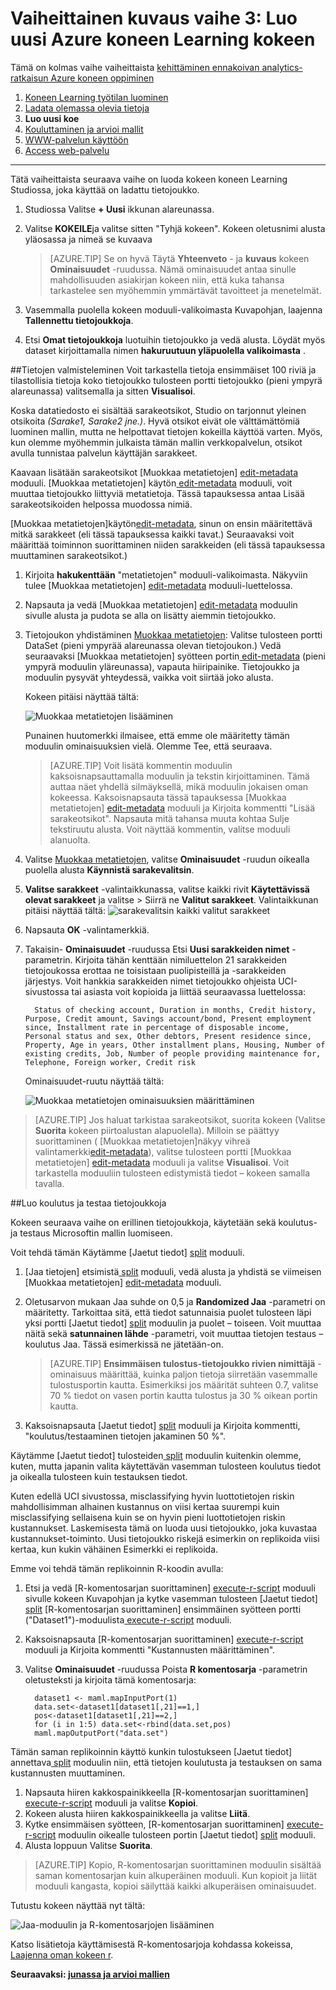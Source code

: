 <properties
    pageTitle="Vaihe 3: Luo uuden tietokoneen Learning kokeen | Microsoft Azure"
    description="Vaihe 3 / kehittäminen vaiheittainen ennakoivan ratkaisu: Luo uusi koulutus kokeen Azure koneen Learning Studiossa."
    services="machine-learning"
    documentationCenter=""
    authors="garyericson"
    manager="jhubbard"
    editor="cgronlun"/>

<tags
    ms.service="machine-learning"
    ms.workload="data-services"
    ms.tgt_pltfrm="na"
    ms.devlang="na"
    ms.topic="article"
    ms.date="10/05/2016" 
    ms.author="garye"/>


# <a name="walkthrough-step-3-create-a-new-azure-machine-learning-experiment"></a>Vaiheittainen kuvaus vaihe 3: Luo uusi Azure koneen Learning kokeen

Tämä on kolmas vaihe vaiheittaista [kehittäminen ennakoivan analytics-ratkaisun Azure koneen oppiminen](machine-learning-walkthrough-develop-predictive-solution.md)


1.  [Koneen Learning työtilan luominen](machine-learning-walkthrough-1-create-ml-workspace.md)
2.  [Ladata olemassa olevia tietoja](machine-learning-walkthrough-2-upload-data.md)
3.  **Luo uusi koe**
4.  [Kouluttaminen ja arvioi mallit](machine-learning-walkthrough-4-train-and-evaluate-models.md)
5.  [WWW-palvelun käyttöön](machine-learning-walkthrough-5-publish-web-service.md)
6.  [Access web-palvelu](machine-learning-walkthrough-6-access-web-service.md)

----------

Tätä vaiheittaista seuraava vaihe on luoda kokeen koneen Learning Studiossa, joka käyttää on ladattu tietojoukko.  

1.  Studiossa Valitse **+ Uusi** ikkunan alareunassa.
2.  Valitse **KOKEILE**ja valitse sitten "Tyhjä kokeen". Kokeen oletusnimi alusta yläosassa ja nimeä se kuvaava

    > [AZURE.TIP] Se on hyvä Täytä **Yhteenveto** - ja **kuvaus** kokeen **Ominaisuudet** -ruudussa. Nämä ominaisuudet antaa sinulle mahdollisuuden asiakirjan kokeen niin, että kuka tahansa tarkastelee sen myöhemmin ymmärtävät tavoitteet ja menetelmät.

3.  Vasemmalla puolella kokeen moduuli-valikoimasta Kuvapohjan, laajenna **Tallennettu tietojoukkoja**.
4.  Etsi **Omat tietojoukkoja** luotuihin tietojoukko ja vedä alusta. Löydät myös dataset kirjoittamalla nimen **hakuruutuun yläpuolella valikoimasta** .  

##<a name="prepare-the-data"></a>Tietojen valmisteleminen
Voit tarkastella tietoja ensimmäiset 100 riviä ja tilastollisia tietoja koko tietojoukko tulosteen portti tietojoukko (pieni ympyrä alareunassa) valitsemalla ja sitten **Visualisoi**.  

Koska datatiedosto ei sisältää sarakeotsikot, Studio on tarjonnut yleinen otsikoita *(Sarake1, Sarake2 jne.)*. Hyvä otsikot eivät ole välttämättömiä luominen mallin, mutta ne helpottavat tietojen kokeilla käyttöä varten. Myös, kun olemme myöhemmin julkaista tämän mallin verkkopalvelun, otsikot avulla tunnistaa palvelun käyttäjän sarakkeet.  

Kaavaan lisätään sarakeotsikot [Muokkaa metatietojen] [ edit-metadata] moduuli.
[Muokkaa metatietojen] käytön[ edit-metadata] moduuli, voit muuttaa tietojoukko liittyviä metatietoja. Tässä tapauksessa antaa Lisää sarakeotsikoiden helpossa muodossa nimiä. 

[Muokkaa metatietojen]käytön[edit-metadata], sinun on ensin määritettävä mitkä sarakkeet (eli tässä tapauksessa kaikki tavat.) Seuraavaksi voit määrittää toiminnon suorittaminen niiden sarakkeiden (eli tässä tapauksessa muuttaminen sarakeotsikot.)

1.  Kirjoita **hakukenttään** "metatietojen" moduuli-valikoimasta. Näkyviin tulee [Muokkaa metatietojen] [ edit-metadata] moduuli-luettelossa.
2.  Napsauta ja vedä [Muokkaa metatietojen] [ edit-metadata] moduulin sivulle alusta ja pudota se alla on lisätty aiemmin tietojoukko.
3.  Tietojoukon yhdistäminen [Muokkaa metatietojen][edit-metadata]: Valitse tulosteen portti DataSet (pieni ympyrää alareunassa olevan tietojoukon.) Vedä seuraavaksi [Muokkaa metatietojen] syötteen portin[ edit-metadata] (pieni ympyrä moduulin yläreunassa), vapauta hiiripainike. Tietojoukko ja moduulin pysyvät yhteydessä, vaikka voit siirtää joko alusta.

    Kokeen pitäisi näyttää tältä:  

    ![Muokkaa metatietojen lisääminen][2]
    
    Punainen huutomerkki ilmaisee, että emme ole määritetty tämän moduulin ominaisuuksien vielä. Olemme Tee, että seuraava.
    
    > [AZURE.TIP] Voit lisätä kommentin moduulin kaksoisnapsauttamalla moduulin ja tekstin kirjoittaminen. Tämä auttaa näet yhdellä silmäyksellä, mikä moduulin jokaisen oman kokeessa. Kaksoisnapsauta tässä tapauksessa [Muokkaa metatietojen] [ edit-metadata] moduuli ja Kirjoita kommentti "Lisää sarakeotsikot". Napsauta mitä tahansa muuta kohtaa Sulje tekstiruutu alusta. Voit näyttää kommentin, valitse moduuli alanuolta.

4.  Valitse [Muokkaa metatietojen][edit-metadata], valitse **Ominaisuudet** -ruudun oikealla puolella alusta **Käynnistä sarakevalitsin**.
5.  **Valitse sarakkeet** -valintaikkunassa, valitse kaikki rivit **Käytettävissä olevat sarakkeet** ja valitse > Siirrä ne **Valitut sarakkeet**.
Valintaikkunan pitäisi näyttää tältä: ![sarakevalitsin kaikki valitut sarakkeet][4]
7.  Napsauta **OK** -valintamerkkiä.
8.  Takaisin- **Ominaisuudet** -ruudussa Etsi **Uusi sarakkeiden nimet** -parametrin. Kirjoita tähän kenttään nimiluettelon 21 sarakkeiden tietojoukossa erottaa ne toisistaan puolipisteillä ja -sarakkeiden järjestys. Voit hankkia sarakkeiden nimet tietojoukko ohjeista UCI-sivustossa tai asiasta voit kopioida ja liittää seuraavassa luettelossa:  

          Status of checking account, Duration in months, Credit history, Purpose, Credit amount, Savings account/bond, Present employment since, Installment rate in percentage of disposable income, Personal status and sex, Other debtors, Present residence since, Property, Age in years, Other installment plans, Housing, Number of existing credits, Job, Number of people providing maintenance for, Telephone, Foreign worker, Credit risk  

    Ominaisuudet-ruutu näyttää tältä:

    ![Muokkaa metatietojen ominaisuuksien määrittäminen][1]

> [AZURE.TIP] Jos haluat tarkistaa sarakeotsikot, suorita kokeen (Valitse **Suorita** kokeen piirtoalustan alapuolella). Milloin se päättyy suorittaminen ( [Muokkaa metatietojen]näkyy vihreä valintamerkki[edit-metadata]), valitse tulosteen portti [Muokkaa metatietojen] [ edit-metadata] moduuli ja valitse **Visualisoi**. Voit tarkastella moduuliin tulosteen edistymistä tiedot – kokeen samalla tavalla.

##<a name="create-training-and-test-datasets"></a>Luo koulutus ja testaa tietojoukkoja

Kokeen seuraava vaihe on erillinen tietojoukkoja, käytetään sekä koulutus- ja testaus Microsoftin mallin luomiseen.

Voit tehdä tämän Käytämme [Jaetut tiedot] [ split] moduuli.  

1.  [Jaa tietojen] etsimistä[ split] moduuli, vedä alusta ja yhdistä se viimeisen [Muokkaa metatietojen] [ edit-metadata] moduuli.
2.  Oletusarvon mukaan Jaa suhde on 0,5 ja **Randomized Jaa** -parametri on määritetty. Tarkoittaa sitä, että tiedot satunnaisia puolet tulosteen läpi yksi portti [Jaetut tiedot] [ split] moduulin ja puolet – toiseen. Voit muuttaa näitä sekä **satunnainen lähde** -parametri, voit muuttaa tietojen testaus – koulutus Jaa. Tässä esimerkissä ne jätetään-on.
    
    > [AZURE.TIP] **Ensimmäisen tulostus-tietojoukko rivien nimittäjä** -ominaisuus määrittää, kuinka paljon tietoja siirretään vasemmalle tulostusportin kautta. Esimerkiksi jos määrität suhteen 0.7, valitse 70 % tiedot on vasen portin kautta tulostus ja 30 % oikean portin kautta.  
    
3. Kaksoisnapsauta [Jaetut tiedot] [ split] moduuli ja Kirjoita kommentti, "koulutus/testaaminen tietojen jakaminen 50 %". 

Käytämme [Jaetut tiedot] tulosteiden[ split] moduulin kuitenkin olemme, kuten, mutta japanin valita käytettävän vasemman tulosteen koulutus tiedot ja oikealla tulosteen kuin testauksen tiedot.  

Kuten edellä UCI sivustossa, misclassifying hyvin luottotietojen riskin mahdollisimman alhainen kustannus on viisi kertaa suurempi kuin misclassifying sellaisena kuin se on hyvin pieni luottotietojen riskin kustannukset. Laskemisesta tämä on luoda uusi tietojoukko, joka kuvastaa kustannukset-toiminto. Uusi tietojoukko riskejä esimerkin on replikoida viisi kertaa, kun kukin vähäinen Esimerkki ei replikoida.   

Emme voi tehdä tämän replikoinnin R-koodin avulla:  

1.  Etsi ja vedä [R-komentosarjan suorittaminen] [ execute-r-script] moduuli sivulle kokeen Kuvapohjan ja kytke vasemman tulosteen [Jaetut tiedot] [ split] [R-komentosarjan suorittaminen] ensimmäinen syötteen portti ("Dataset1")-moduulista[ execute-r-script] moduuli.
2. Kaksoisnapsauta [R-komentosarjan suorittaminen] [ execute-r-script] moduuli ja Kirjoita kommentti "Kustannusten määrittäminen".
2.  Valitse **Ominaisuudet** -ruudussa Poista **R komentosarja** -parametrin oletusteksti ja kirjoita tämä komentosarja:

          dataset1 <- maml.mapInputPort(1)
          data.set<-dataset1[dataset1[,21]==1,]
          pos<-dataset1[dataset1[,21]==2,]
          for (i in 1:5) data.set<-rbind(data.set,pos)
          maml.mapOutputPort("data.set")


Tämän saman replikoinnin käyttö kunkin tulostukseen [Jaetut tiedot] annettava[ split] moduulin niin, että tietojen koulutusta ja testauksen on sama kustannusten muuttaminen.

1.  Napsauta hiiren kakkospainikkeella [R-komentosarjan suorittaminen] [ execute-r-script] moduuli ja valitse **Kopioi**.
2.  Kokeen alusta hiiren kakkospainikkeella ja valitse **Liitä**.
3.  Kytke ensimmäisen syötteen, [R-komentosarjan suorittaminen] [ execute-r-script] moduulin oikealle tulosteen portin [Jaetut tiedot] [ split] moduuli. 
4.  Alusta loppuun Valitse **Suorita**. 

> [AZURE.TIP] Kopio, R-komentosarjan suorittaminen moduulin sisältää saman komentosarjan kuin alkuperäinen moduuli. Kun kopioit ja liität moduuli kangasta, kopioi säilyttää kaikki alkuperäisen ominaisuudet.  

Tutustu kokeen näyttää nyt tältä:

![Jaa-moduulin ja R-komentosarjojen lisääminen][3]

Katso lisätietoja käyttämisestä R-komentosarjoja kohdassa kokeissa, [Laajenna oman kokeen r](machine-learning-extend-your-experiment-with-r.md).

**Seuraavaksi: [junassa ja arvioi mallien](machine-learning-walkthrough-4-train-and-evaluate-models.md)**


[1]: ./media/machine-learning-walkthrough-3-create-new-experiment/create1.png
[2]: ./media/machine-learning-walkthrough-3-create-new-experiment/create2.png
[3]: ./media/machine-learning-walkthrough-3-create-new-experiment/create3.png
[4]: ./media/machine-learning-walkthrough-3-create-new-experiment/columnselector.png


<!-- Module References -->
[execute-r-script]: https://msdn.microsoft.com/library/azure/30806023-392b-42e0-94d6-6b775a6e0fd5/
[edit-metadata]: https://msdn.microsoft.com/library/azure/370b6676-c11c-486f-bf73-35349f842a66/
[split]: https://msdn.microsoft.com/library/azure/70530644-c97a-4ab6-85f7-88bf30a8be5f/
